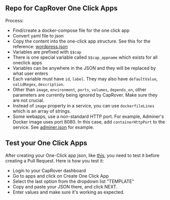 ## Repo for CapRover One Click Apps

Process:
- Find/create a docker-compose file for the one click app
- Convert yaml file to json
- Copy the content into the one-click app structure. See this for the reference: [wordpress.json](https://github.com/caprover/one-click-apps/blob/master/public/v1/apps/wordpress.json)
- Variables are prefixed with `$$cap`
- There is one special variable called `$$cap_appname` which exists for all oneclick apps
- Variables can be anywhere in the JSON and they will be replaced by what user enters
- Each variable must have `id`, `label`. They may also have `defaultValue`, `validRegex`, `description`.
- Other than `image`, `environment`, `ports`, `volumes`, `depends_on`, other parameters are currently being ignored by CapRover. Make sure they are not crucial.
- Instead of `image` property in a service, you can use `dockerfileLines` which is an array of strings.
- Some webapps, use a non-standard HTTP port. For example, Adminer's Docker image uses port 8080. In this case, add `containerHttpPort` to the service. See [adminer.json](https://github.com/caprover/one-click-apps/blob/master/public/v1/apps/adminer.json) for example.


## Test your One Click Apps
After creating your One-Click app json, like [this](https://github.com/caprover/one-click-apps/blob/master/public/v1/apps/adminer.json), you need to test it before creating a Pull Request. Here is how you test it:
- Login to your CapRover dashboard
- Go to apps and click on Create One Click App
- Select the last option from the dropdown list "TEMPLATE"
- Copy and paste your JSON there, and click NEXT.
- Enter values and make sure it's working as expected.
